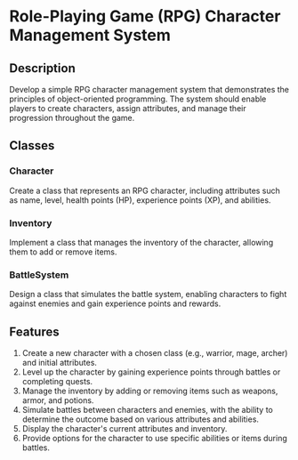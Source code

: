 # Role-Playing Game (RPG) Character Management System

## Description
Develop a simple RPG character management system that demonstrates the principles of object-oriented programming. The system should enable players to create characters, assign attributes, and manage their progression throughout the game.

## Classes

### Character
Create a class that represents an RPG character, including attributes such as name, level, health points (HP), experience points (XP), and abilities.
### Inventory
Implement a class that manages the inventory of the character, allowing them to add or remove items.
### BattleSystem
Design a class that simulates the battle system, enabling characters to fight against enemies and gain experience points and rewards.

## Features

1. Create a new character with a chosen class (e.g., warrior, mage, archer) and initial attributes.
2. Level up the character by gaining experience points through battles or completing quests.
3. Manage the inventory by adding or removing items such as weapons, armor, and potions.
4. Simulate battles between characters and enemies, with the ability to determine the outcome based on various attributes and abilities.
5. Display the character's current attributes and inventory.
6. Provide options for the character to use specific abilities or items during battles.